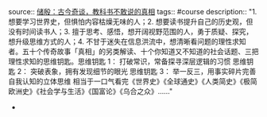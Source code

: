 source:: [储殷：古今奇谈，教科书不敢说的真相](https://www.zhihu.com/remix/albums/1189863888534179840)
tags:: #course
description:: "1. 想要学习世界史，但惧怕内容枯燥无味的人；2. 想要读书提升自己的历史观，但没有时间读书人；3. 擅于思考、感悟，想开阔视野范围的人，勇于质疑、探究，想升级思维方式的人；4. 不甘于迷失在信息洪流中，想清晰看问题的理性求知者。五十个传奇故事「真相」的另类解读、十个你知道又不知道的社会话题、三把理性求知的思维钥匙。思维钥匙 1： 打破常识，常备探寻深层逻辑的习惯 思维钥匙 2： 突破表象，拥有发现细节的眼光 思维钥匙 3： 举一反三，用事实碎片完善自我认知的立体思维 相当于一口气看完《世界史》《全球通史》《人类简史》《极简欧洲史》《社会学与生活》《国富论》《乌合之众》……"

-